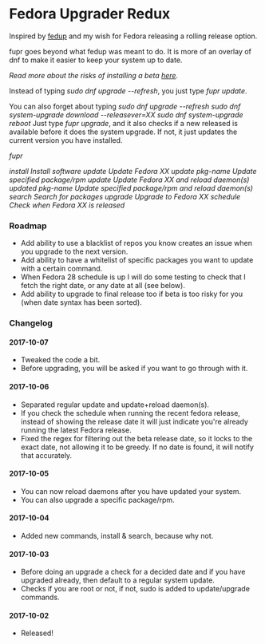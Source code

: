 # Fedora Upgrader Redux

Inspired by [fedup](https://fedoraproject.org/wiki/FedUp) and my wish for Fedora releasing a rolling release option.

fupr goes beyond what fedup was meant to do. It is more of an overlay of dnf to make it easier to keep your system up to date.

*Read more about the risks of installing a beta [here](https://fedoraproject.org/wiki/Upgrading).*

Instead of typing _sudo dnf upgrade --refresh_, you just type _fupr update_.

You can also forget about typing
_sudo dnf upgrade --refresh_
_sudo dnf system-upgrade download --releasever=XX_
_sudo dnf system-upgrade reboot_
Just type _fupr upgrade_, and it also checks if a new released is available before it does the system upgrade. If not, it just updates the current version you have installed.

_fupr <command> <args>_

_install_
    _Install software_
_update_
    _Update Fedora XX_
_update pkg-name_
    _Update specified package/rpm_
_update_
    _Update Fedora XX and reload daemon(s)_
_updated pkg-name_
    _Update specified package/rpm and reload daemon(s)_
_search_
    _Search for packages_
_upgrade_
    _Upgrade to Fedora XX_
_schedule_
    _Check when Fedora XX is released_

### Roadmap

* Add ability to use a blacklist of repos you know creates an issue when you upgrade to the next version.
* Add ability to have a whitelist of specific packages you want to update with a certain command.
* When Fedora 28 schedule is up I will do some testing to check that I fetch the right date, or any date at all (see below).
* Add ability to upgrade to final release too if beta is too risky for you (when date syntax has been sorted).

### Changelog

#### 2017-10-07
* Tweaked the code a bit.
* Before upgrading, you will be asked if you want to go through with it.

#### 2017-10-06
* Separated regular update and update+reload daemon(s).
* If you check the schedule when running the recent fedora release, instead of showing the release date it will just indicate you're already running the latest Fedora release.
* Fixed the regex for filtering out the beta release date, so it locks to the exact date, not allowing it to be greedy. If no date is found, it will notify that accurately.

#### 2017-10-05
* You can now reload daemons after you have updated your system.
* You can also upgrade a specific package/rpm.

#### 2017-10-04
* Added new commands, install & search, because why not.

#### 2017-10-03
* Before doing an upgrade a check for a decided date and if you have upgraded already, then default to a regular system update.
* Checks if you are root or not, if not, sudo is added to update/upgrade commands.

#### 2017-10-02
* Released!
